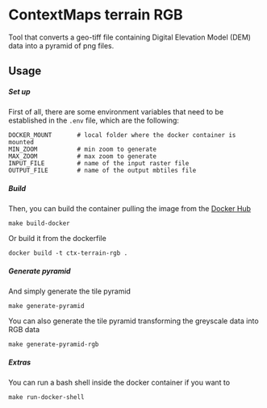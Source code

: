 # ContextMaps terrain RGB

Tool that converts a geo-tiff file containing Digital Elevation Model (DEM) data into a pyramid of png files.

## Usage

##### Set up 

First of all, there are some environment variables that need to be established in the ```.env``` file, which are the following:

```
DOCKER_MOUNT       # local folder where the docker container is mounted
MIN_ZOOM           # min zoom to generate
MAX_ZOOM           # max zoom to generate
INPUT_FILE         # name of the input raster file
OUTPUT_FILE        # name of the output mbtiles file
```

##### Build

Then, you can build the container pulling the image from the [Docker Hub](https://hub.docker.com/r/franmartin/ctx-terrain-rgb)

```shell
make build-docker
```

Or build it from the dockerfile

```shell
docker build -t ctx-terrain-rgb .
```

##### Generate pyramid

And simply generate the tile pyramid 

```shell
make generate-pyramid
```

You can also generate the tile pyramid transforming the greyscale data into RGB data

```shell
make generate-pyramid-rgb
```

##### Extras

You can run a bash shell inside the docker container if you want to

```shell
make run-docker-shell
```

